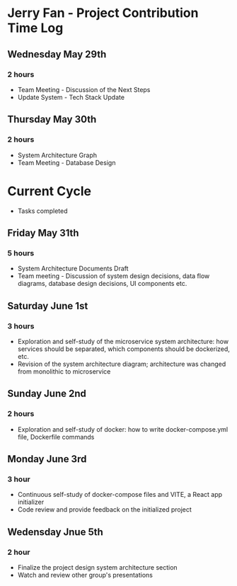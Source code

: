 # Jerry Fan - Project Contribution Time Log
## Wednesday May 29th
### 2 hours
- Team Meeting - Discussion of the Next Steps
- Update System - Tech Stack Update

## Thursday May 30th
### 2 hours
- System Architecture Graph
- Team Meeting - Database Design

# Current Cycle
- Tasks completed 
## Friday May 31th
### 5 hours
- System Architecture Documents Draft
- Team meeting - Discussion of system design decisions, data flow diagrams, database design decisions, UI components etc.

## Saturday June 1st
### 3 hours
- Exploration and self-study of the microservice system architecture: how services should be separated, which components should be dockerized, etc.
- Revision of the system architecture diagram; architecture was changed from monolithic to microservice

## Sunday June 2nd
### 2 hours
- Exploration and self-study of docker: how to write docker-compose.yml file, Dockerfile commands

## Monday June 3rd
### 3 hour
- Continuous self-study of docker-compose files and VITE, a React app initializer
- Code review and provide feedback on the initialized project

## Wedensday Jnue 5th
### 2 hour
- Finalize the project design system architecture section
- Watch and review other group's presentations
